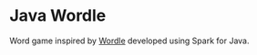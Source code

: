 # Java Wordle
 
Word game inspired by [Wordle](https://www.nytimes.com/games/wordle/index.html) developed using Spark for Java.
